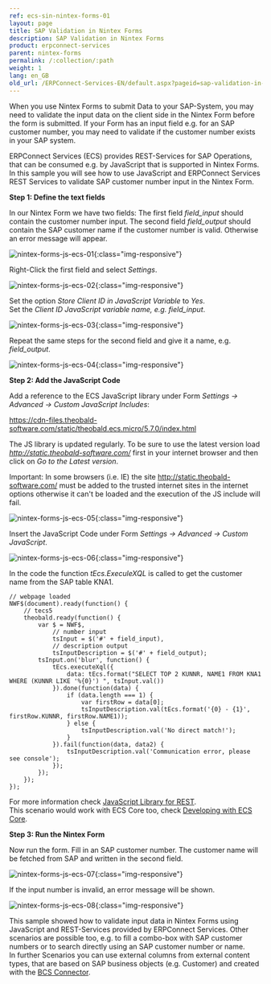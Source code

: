 ```yaml
---
ref: ecs-sin-nintex-forms-01
layout: page
title: SAP Validation in Nintex Forms
description: SAP Validation in Nintex Forms
product: erpconnect-services
parent: nintex-forms
permalink: /:collection/:path
weight: 1
lang: en_GB
old_url: /ERPConnect-Services-EN/default.aspx?pageid=sap-validation-in-nintex-forms
---
```


When you use Nintex Forms to submit Data to your SAP-System, you may need to validate the input data on the client side in the Nintex Form before the form is submitted. If your Form has an input field e.g. for an SAP customer number, you may need to validate if the customer number exists in your SAP system. 

ERPConnect Services (ECS) provides REST-Services for SAP Operations, that can be consumed e.g. by JavaScript that is supported in Nintex Forms. In this sample you will see how to use JavaScript and ERPConnect Services REST Services to validate SAP customer number input in the Nintex Form. 

**Step 1: Define the text fields**

In our Nintex Form we have two fields:
The first field *field_input* should contain the customer number input.
The second field *field_output* should contain the SAP customer name if the customer number is valid. Otherwise an error message will appear.

![nintex-forms-js-ecs-01](/img/content/nintex-forms-js-ecs-01.png){:class="img-responsive"}

Right-Click the first field and select *Settings*.

![nintex-forms-js-ecs-02](/img/content/nintex-forms-js-ecs-02.png){:class="img-responsive"}

Set the option *Store Client ID in JavaScript Variable* to *Yes*.<br>
Set the *Client ID JavaScript variable name, e.g. field_input*.

![nintex-forms-js-ecs-03](/img/content/nintex-forms-js-ecs-03.png){:class="img-responsive"}

Repeat the same steps for the second field and give it a name, e.g. *field_output*.

![nintex-forms-js-ecs-04](/img/content/nintex-forms-js-ecs-04.png){:class="img-responsive"}

**Step 2: Add the JavaScript Code**

Add a reference to the ECS JavaScript library under Form *Settings -> Advanced -> Custom JavaScript Includes*:

https://cdn-files.theobald-software.com/static/theobald.ecs.micro/5.7.0/index.html

The JS library is updated regularly. To be sure to use the latest version load *http://static.theobald-software.com/* first in your internet browser and then click on *Go to the Latest version*.  

Important: In some browsers (i.e. IE) the site http://static.theobald-software.com/ must be added to the trusted internet sites in the internet options otherwise it can't be loaded and the execution of the JS include will fail. 

![nintex-forms-js-ecs-05](/img/content/nintex-forms-js-ecs-05.png){:class="img-responsive"}

Insert the JavaScript Code under Form *Settings -> Advanced -> Custom JavaScript*.

![nintex-forms-js-ecs-06](/img/content/nintex-forms-js-ecs-06.png){:class="img-responsive"}

In the code the function *tEcs.ExeculeXQL* is called to get the customer name from the SAP table KNA1.

```
// webpage loaded
NWF$(document).ready(function() {
    // tecs5
    theobald.ready(function() {    
        var $ = NWF$,
            // number input
            tsInput = $('#' + field_input),
            // description output
            tsInputDescription = $('#' + field_output);           
        tsInput.on('blur', function() {        
            tEcs.executeXql({            
                data: tEcs.format("SELECT TOP 2 KUNNR, NAME1 FROM KNA1 WHERE (KUNNR LIKE '%{0}') ", tsInput.val())        
            }).done(function(data) {            
                if (data.length === 1) {                
                    var firstRow = data[0];                
                    tsInputDescription.val(tEcs.format('{0} - {1}', firstRow.KUNNR, firstRow.NAME1));            
                } else {                
                    tsInputDescription.val('No direct match!');            
                }        
            }).fail(function(data, data2) {            
                tsInputDescription.val('Communication error, please see console');        
            });    
        });
    });
});
```


For more information check [JavaScript Library for REST]().  <br>
This scenario would work with ECS Core too, check [Developing with ECS Core]().

**Step 3: Run the Nintex Form**

Now run the form. Fill in an SAP customer number. The customer name will be fetched from SAP and written in the second field. 

![nintex-forms-js-ecs-07](/img/content/nintex-forms-js-ecs-07.png){:class="img-responsive"}

If the input number is invalid, an error message will be shown.

![nintex-forms-js-ecs-08](/img/content/nintex-forms-js-ecs-08.png){:class="img-responsive"}

This sample showed how to validate input data in Nintex Forms using JavaScript and REST-Services provided by ERPConnect Services. 
Other scenarios are possible too, e.g. to fill a combo-box with SAP customer numbers or to search directly using an SAP customer number or name.  
In further Scenarios you can use external columns from external content types, that are based on SAP business objects (e.g. Customer) and created with the [BCS Connector](../../ecs/bcs-connector).